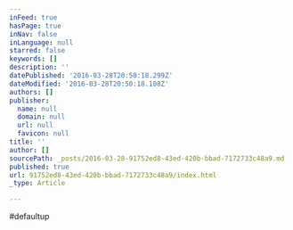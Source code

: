 ```yaml
---
inFeed: true
hasPage: true
inNav: false
inLanguage: null
starred: false
keywords: []
description: ''
datePublished: '2016-03-28T20:50:18.299Z'
dateModified: '2016-03-28T20:50:18.108Z'
authors: []
publisher:
  name: null
  domain: null
  url: null
  favicon: null
title: ''
author: []
sourcePath: _posts/2016-03-28-91752ed8-43ed-420b-bbad-7172733c48a9.md
published: true
url: 91752ed8-43ed-420b-bbad-7172733c48a9/index.html
_type: Article

---
```

\#defaultup